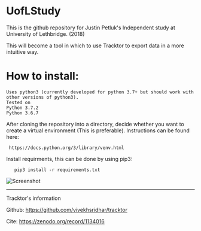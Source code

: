 # UofLStudy
This is the github repository for Justin Petluk's Independent study at University of Lethbridge. (2018)

This will become a tool in which to use Tracktor to export data in a more intuitive way.

# How to install:


    Uses python3 (currently developed for python 3.7+ but should work with other versions of python3).
    Tested on
    Python 3.7.2
    Python 3.6.7

After cloning the repository into a directory, decide whether you want to create a virtual environment (This is preferable). Instructions can be found here: 

     https://docs.python.org/3/library/venv.html

Install requirments, this can be done by using pip3: 
       
       pip3 install -r requirements.txt


![Screenshot]( https://github.com/hobbitsyfeet/UofLStudy/blob/master/docs/tracktor.PNG)
_________________________________________________
Tracktor's information

Github: https://github.com/vivekhsridhar/tracktor

Cite: https://zenodo.org/record/1134016
